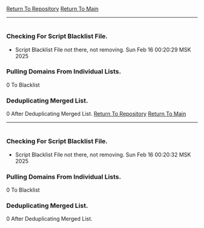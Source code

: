 [Return To Repository](https://github.com/ElkyBoy/piholeparser/)
[Return To Main](https://github.com/ElkyBoy/piholeparser/blob/master/RecentRunLogs/Mainlog.md)
____________________________________
# 
### Checking For Script Blacklist File.
* Script Blacklist File not there, not removing. Sun Feb 16 00:20:29 MSK 2025
### Pulling Domains From Individual Lists.
0 To Blacklist
### Deduplicating Merged List.
0 After Deduplicating Merged List.
[Return To Repository](https://github.com/ElkyBoy/piholeparser/)
[Return To Main](https://github.com/ElkyBoy/piholeparser/blob/master/RecentRunLogs/Mainlog.md)
____________________________________
# 
### Checking For Script Blacklist File.
* Script Blacklist File not there, not removing. Sun Feb 16 00:20:32 MSK 2025
### Pulling Domains From Individual Lists.
0 To Blacklist
### Deduplicating Merged List.
0 After Deduplicating Merged List.
